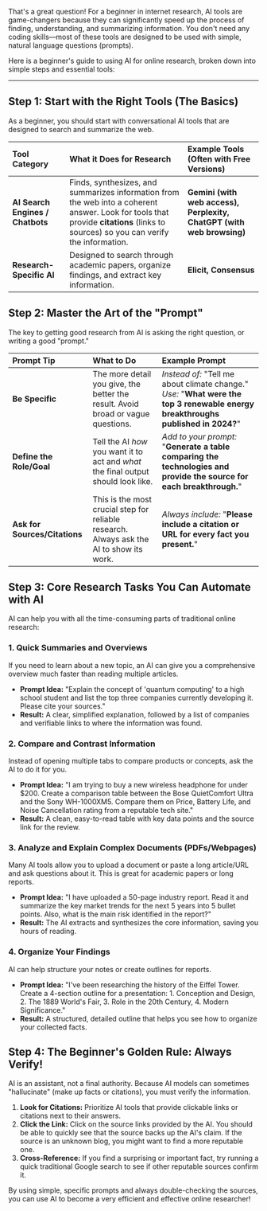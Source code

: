 
That's a great question! For a beginner in internet research, AI tools are game-changers because they can significantly speed up the process of finding, understanding, and summarizing information. You don't need any coding skills—most of these tools are designed to be used with simple, natural language questions (prompts).

Here is a beginner's guide to using AI for online research, broken down into simple steps and essential tools:

---

## Step 1: Start with the Right Tools (The Basics)

As a beginner, you should start with conversational AI tools that are designed to search and summarize the web.

| Tool Category | What it Does for Research | Example Tools (Often with Free Versions) |
| :--- | :--- | :--- |
| **AI Search Engines / Chatbots** | Finds, synthesizes, and summarizes information from the web into a coherent answer. Look for tools that provide **citations** (links to sources) so you can verify the information. | **Gemini (with web access), Perplexity, ChatGPT (with web browsing)** |
| **Research-Specific AI** | Designed to search through academic papers, organize findings, and extract key information. | **Elicit, Consensus** |

## Step 2: Master the Art of the "Prompt"

The key to getting good research from AI is asking the right question, or writing a good "prompt."

| Prompt Tip | What to Do | Example Prompt |
| :--- | :--- | :--- |
| **Be Specific** | The more detail you give, the better the result. Avoid broad or vague questions. | *Instead of:* "Tell me about climate change." *Use:* "**What were the top 3 renewable energy breakthroughs published in 2024?**" |
| **Define the Role/Goal** | Tell the AI *how* you want it to act and *what* the final output should look like. | *Add to your prompt:* "**Generate a table comparing the technologies and provide the source for each breakthrough.**" |
| **Ask for Sources/Citations** | This is the most crucial step for reliable research. Always ask the AI to show its work. | *Always include:* "**Please include a citation or URL for every fact you present.**" |

## Step 3: Core Research Tasks You Can Automate with AI

AI can help you with all the time-consuming parts of traditional online research:

### 1. Quick Summaries and Overviews

If you need to learn about a new topic, an AI can give you a comprehensive overview much faster than reading multiple articles.

* **Prompt Idea:** "Explain the concept of 'quantum computing' to a high school student and list the top three companies currently developing it. Please cite your sources."
* **Result:** A clear, simplified explanation, followed by a list of companies and verifiable links to where the information was found.

### 2. Compare and Contrast Information

Instead of opening multiple tabs to compare products or concepts, ask the AI to do it for you.

* **Prompt Idea:** "I am trying to buy a new wireless headphone for under \$200. Create a comparison table between the Bose QuietComfort Ultra and the Sony WH-1000XM5. Compare them on Price, Battery Life, and Noise Cancellation rating from a reputable tech site."
* **Result:** A clean, easy-to-read table with key data points and the source link for the review.

### 3. Analyze and Explain Complex Documents (PDFs/Webpages)

Many AI tools allow you to upload a document or paste a long article/URL and ask questions about it. This is great for academic papers or long reports.

* **Prompt Idea:** "I have uploaded a 50-page industry report. Read it and summarize the key market trends for the next 5 years into 5 bullet points. Also, what is the main risk identified in the report?"
* **Result:** The AI extracts and synthesizes the core information, saving you hours of reading.

### 4. Organize Your Findings

AI can help structure your notes or create outlines for reports.

* **Prompt Idea:** "I've been researching the history of the Eiffel Tower. Create a 4-section outline for a presentation: 1. Conception and Design, 2. The 1889 World's Fair, 3. Role in the 20th Century, 4. Modern Significance."
* **Result:** A structured, detailed outline that helps you see how to organize your collected facts.

## Step 4: The Beginner's Golden Rule: **Always Verify!**

AI is an assistant, not a final authority. Because AI models can sometimes "hallucinate" (make up facts or citations), you must verify the information.

1.  **Look for Citations:** Prioritize AI tools that provide clickable links or citations next to their answers.
2.  **Click the Link:** Click on the source links provided by the AI. You should be able to quickly see that the source backs up the AI's claim. If the source is an unknown blog, you might want to find a more reputable one.
3.  **Cross-Reference:** If you find a surprising or important fact, try running a quick traditional Google search to see if other reputable sources confirm it.

By using simple, specific prompts and always double-checking the sources, you can use AI to become a very efficient and effective online researcher!
